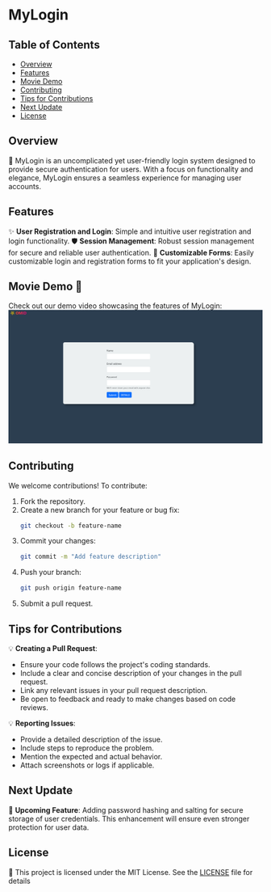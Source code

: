 # MyLogin

## Table of Contents
- [Overview](#overview)
- [Features](#features)
- [Movie Demo](#movie-demo)
- [Contributing](#contributing)
- [Tips for Contributions](#tips-for-contributions)
- [Next Update](#next-update)
- [License](#license)

## Overview
🎉 MyLogin is an uncomplicated yet user-friendly login system designed to provide secure authentication for users. With a focus on functionality and elegance, MyLogin ensures a seamless experience for managing user accounts.

## Features
✨ **User Registration and Login**: Simple and intuitive user registration and login functionality.
🛡️ **Session Management**: Robust session management for secure and reliable user authentication.
🎨 **Customizable Forms**: Easily customizable login and registration forms to fit your application's design.

## Movie Demo 🎥
Check out our demo video showcasing the features of MyLogin:
[![Watch the Demo](img/mainpic.png)](https://www.youtube.com/watch?v=your-demo-link)

## Contributing
We welcome contributions! To contribute:
1. Fork the repository.
2. Create a new branch for your feature or bug fix:
   ```bash
   git checkout -b feature-name
   ```
3. Commit your changes:
   ```bash
   git commit -m "Add feature description"
   ```
4. Push your branch:
   ```bash
   git push origin feature-name
   ```
5. Submit a pull request.

## Tips for Contributions
💡 **Creating a Pull Request**:
- Ensure your code follows the project's coding standards.
- Include a clear and concise description of your changes in the pull request.
- Link any relevant issues in your pull request description.
- Be open to feedback and ready to make changes based on code reviews.

💡 **Reporting Issues**:
- Provide a detailed description of the issue.
- Include steps to reproduce the problem.
- Mention the expected and actual behavior.
- Attach screenshots or logs if applicable.

## Next Update
🚀 **Upcoming Feature**: Adding password hashing and salting for secure storage of user credentials. This enhancement will ensure even stronger protection for user data.

## License
📜 This project is licensed under the MIT License. See the [LICENSE](LICENSE) file for details
